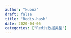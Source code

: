 ```yaml
---
author: "kuonz"
draft: false
title: "Redis-hash"
date: 2020-04-05
categories: ["Redis数据类型"]
---
```

  
